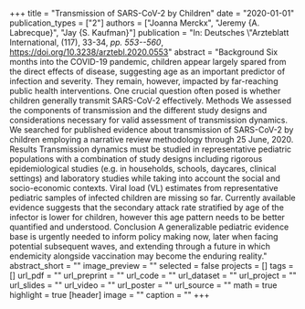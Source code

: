 +++
title = "Transmission of SARS-CoV-2 by Children"
date = "2020-01-01"
publication_types = ["2"]
authors = ["Joanna Merckx", "Jeremy {A. Labrecque}", "Jay {S. Kaufman}"]
publication = "In: Deutsches \\\"Arzteblatt International, (117), 33-34, _pp. 553--560_, https://doi.org/10.3238/arztebl.2020.0553"
abstract = "Background Six months into the COVID-19 pandemic, children appear largely spared from the direct effects of disease, suggesting age as an important predictor of infection and severity. They remain, however, impacted by far-reaching public health interventions. One crucial question often posed is whether children generally transmit SARS-CoV-2 effectively. Methods We assessed the components of transmission and the different study designs and considerations necessary for valid assessment of transmission dynamics. We searched for published evidence about transmission of SARS-CoV-2 by children employing a narrative review methodology through 25 June, 2020. Results Transmission dynamics must be studied in representative pediatric populations with a combination of study designs including rigorous epidemiological studies (e.g. in households, schools, daycares, clinical settings) and laboratory studies while taking into account the social and socio-economic contexts. Viral load (VL) estimates from representative pediatric samples of infected children are missing so far. Currently available evidence suggests that the secondary attack rate stratified by age of the infector is lower for children, however this age pattern needs to be better quantified and understood. Conclusion A generalizable pediatric evidence base is urgently needed to inform policy making now, later when facing potential subsequent waves, and extending through a future in which endemicity alongside vaccination may become the enduring reality."
abstract_short = ""
image_preview = ""
selected = false
projects = []
tags = []
url_pdf = ""
url_preprint = ""
url_code = ""
url_dataset = ""
url_project = ""
url_slides = ""
url_video = ""
url_poster = ""
url_source = ""
math = true
highlight = true
[header]
image = ""
caption = ""
+++
